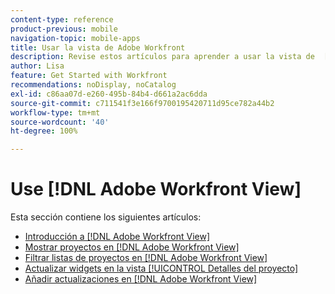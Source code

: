 ```yaml
---
content-type: reference
product-previous: mobile
navigation-topic: mobile-apps
title: Usar la vista de Adobe Workfront
description: Revise estos artículos para aprender a usar la vista de  [!DNL Adobe Workfront] .
author: Lisa
feature: Get Started with Workfront
recommendations: noDisplay, noCatalog
exl-id: c86aa07d-e260-495b-84b4-d661a2ac6dda
source-git-commit: c711541f3e166f9700195420711d95ce782a44b2
workflow-type: tm+mt
source-wordcount: '40'
ht-degree: 100%

---
```


# Use [!DNL Adobe Workfront View]

Esta sección contiene los siguientes artículos:

* [Introducción a  [!DNL Adobe Workfront View]](../../../workfront-basics/mobile-apps/using-workfront-view/get-started-with-workfront-view.md)
* [Mostrar proyectos en  [!DNL Adobe Workfront View]](../../../workfront-basics/mobile-apps/using-workfront-view/display-projects-in-wokrfont-view.md)
* [Filtrar listas de proyectos en  [!DNL Adobe Workfront View]](../../../workfront-basics/mobile-apps/using-workfront-view/filter-project-lists-in-workfront-view.md)
* [Actualizar widgets en la vista [!UICONTROL Detalles del proyecto]](../../../workfront-basics/mobile-apps/using-workfront-view/update-widgets-in-workfront-view.md)
* [Añadir actualizaciones en  [!DNL Adobe Workfront View]](../../../workfront-basics/mobile-apps/using-workfront-view/add-updates-in-workfront-view.md)
